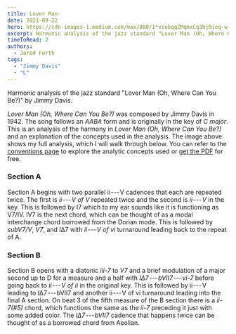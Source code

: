 ```yaml
---
title: Lover Man
date: 2021-09-22
hero: https://cdn-images-1.medium.com/max/800/1*viobqqZMqmxCq3bjRioq-w.png
excerpt: Harmonic analysis of the jazz standard "Lover Man (Oh, Where Can You Be?)" by Jimmy Davis.
timeToRead: 2
authors:
  - Jared Forth
tags:
  - "Jimmy Davis"
  - "L"
---
```


Harmonic analysis of the jazz standard "Lover Man (Oh, Where Can You Be?)" by Jimmy Davis.

<!--more-->


*Lover Man (Oh, Where Can You Be?)* was composed by Jimmy Davis in 1942. The song follows an *AABA* form and is originally in the key of *C major*. This is an analysis of the harmony in *Lover Man (Oh, Where Can You Be?)* and an explanation of the concepts used in the analysis. The image above shows my full analysis, which I will walk through below. You can refer to the [conventions page](https://jazztheory.co/conventions-theory/) to explore the analytic concepts used or [get the PDF](https://jaredforth.gumroad.com/l/lover-man) for free.

### Section A

Section A begins with two parallel ii --- V cadences that each are repeated twice. The first is *ii --- V of V* repeated twice and the second is *ii --- V* in the key. This is followed by I7 which to my ear sounds like it is functioning as V7/IV. IV7 is the next chord, which can be thought of as a modal interchange chord borrowed from the Dorian mode. This is followed by *subV7/V*, *V7*, and *I*Δ7 with *ii --- V of vi* turnaround leading back to the repeat of A.

### Section B

Section B opens with a diatonic *iii-7* to *V7* and a brief modulation of a major second up to D for a measure and a half with *IΔ7 --- bVII7 --- vi-7* before going back to *ii --- V of ii* in the original key. This is followed by ii --- V leading to *I*Δ7 --- bVII7 and another ii --- V of vi turnaround leading into the final A section. On beat 3 of the fifth measure of the B section there is a *ii-7(#5)* chord, which functions the same as the *ii-7* preceding it just with some added color. The *IΔ7 --- bVII7* cadence that happens twice can be thought of as a borrowed chord from Aeolian. 
